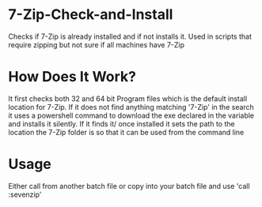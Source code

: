 # 7-Zip-Check-and-Install
Checks if 7-Zip is already installed and if not installs it. Used in scripts that require zipping but not sure if all machines have 7-Zip

# How Does It Work?
It first checks both 32 and 64 bit Program files which is the default install location for 7-Zip.
If it does not find anything matching '7-Zip' in the search it uses a powershell command to download the exe declared in the variable and installs it silently.
If it finds it/ once installed it sets the path to the location the 7-Zip folder is so that it can be used from the command line

# Usage
Either call from another batch file or copy into your batch file and use 'call :sevenzip'
